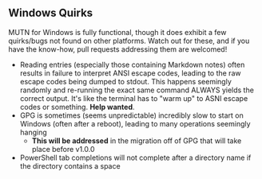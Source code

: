 ## Windows Quirks
MUTN for Windows is fully functional, though it does exhibit a few quirks/bugs not found on other platforms. Watch out for these, and if you have the know-how, pull requests addressing them are welcomed!

- Reading entries (especially those containing Markdown notes) often results in failure to interpret ANSI escape codes, leading to the raw escape codes being dumped to stdout. This happens seemingly randomly and re-running the exact same command ALWAYS yields the correct output. It's like the terminal has to "warm up" to ASNI escape codes or something. **Help wanted**.
- GPG is sometimes (seems unpredictable) incredibly slow to start on Windows (often after a reboot), leading to many operations seemingly hanging
  - **This will be addressed** in the migration off of GPG that will take place before v1.0.0
- PowerShell tab completions will not complete after a directory name if the directory contains a space